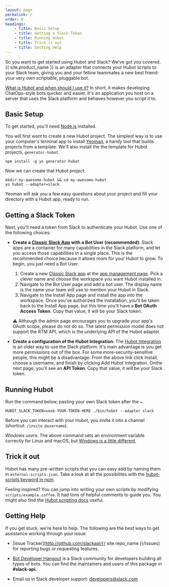 ```yaml
---
layout: page
permalink: /
order: 0
headings:
    - title: Basic Setup
    - title: Getting a Slack Token
    - title: Running Hubot
    - title: Trick it out
    - title: Getting Help
---
```


So you want to get started using Hubot and Slack? We've got you covered. {{ site.product_name }} is an
adapter that connects your Hubot scripts to your Slack team, giving you and your fellow teammates a new best friend:
your very own scriptable, pluggable bot.

[What is Hubot and when should I use it?](https://hubot.github.com/) In short, it makes developing ChatOps-style bots
quicker and easier. It's an application you host on a server that uses the Slack platform and behaves however you
script it to.

## Basic Setup

To get started, you'll need [Node.js](https://nodejs.org/en/) installed.

You will first want to create a new Hubot project. The simplest way is to use your computer's terminal app to install
[Yeoman](http://yeoman.io), a handy tool that builds projects from a template. We'll also install the the template for
Hubot projects, `generator-hubot`.

```
npm install -g yo generator-hubot
```

Now we can create that Hubot project:

```
mkdir my-awesome-hubot && cd my-awesome-hubot
yo hubot --adapter=slack
```

Yeoman will ask you a few easy questions about your project and fill your directory with a Hubot app, ready to run.

## Getting a Slack Token

Next, you'll need a token from Slack to authenticate your Hubot. Use one of the following choices:

- **Create a [Classic Slack App]((https://api.slack.com/authentication/migration#classic)) with a Bot User (recommended)**: Slack apps are a container for many capabilities in the Slack platform, and let you access those capabilities in a single place. This is the recommended choice because it allows room for your Hubot to grow. To begin, you just need a Bot User.

    1. Create a new [Classic Slack app](https://api.slack.com/authentication/migration#classic) at the [app management page](https://api.slack.com/apps?new_classic_app=1). Pick a clever name and choose the workspace you want Hubot installed in.
    2. Navigate to the Bot User page and add a bot user. The display name is the name your team will use to mention your Hubot in Slack.
    3. Navigate to the Install App page and install the app into the workspace. Once you've authorized the installation, you'll be taken back to the Install App page, but this time you'll have a **Bot OAuth Access Token**. Copy that value, it will be your Slack token.

    **⚠️** Although the admin page encourages you to upgrade your app's OAuth scope, please do not do so. The latest permission model does not support the RTM API, which is the underlying API of the Hubot adapter.

- **Create a configuration of the Hubot Integration**: The [Hubot Integration](https://my.slack.com/apps/A0F7XDU93-hubot) is an older way to use the Slack platform. It's main advantage is you get more permissions out of the box. For some more-security-sensitive people, this might be a disadvantage. From the above link click Install, choose a username, and finish by clicking Add Hubot Integration. Onthe next page, you'll see an **API Token**. Copy that value, it will be your Slack token.

## Running Hubot

Run the command below, pasting your own Slack token after the `=`.

```
HUBOT_SLACK_TOKEN=xoxb-YOUR-TOKEN-HERE ./bin/hubot --adapter slack
```

Before you can interact with your Hubot, you invite it into a channel (shortcut: `/invite @username`).

_Windows users_: The above command sets an environment variable correctly for Linux and macOS, but
[Windows is a little different](https://hubot.github.com/docs/deploying/windows/).

## Trick it out

Hubot has many pre-written scripts that you can easy add by naming them in `external-scripts.json`. Take a look at all
the possibilites with the [hubot-scripts keyword in npm](https://www.npmjs.com/search?q=keywords:hubot-scripts).

Feeling inspired? You can jump into writing your own scripts by modifying `scripts/example.coffee`. It had tons of
helpful comments to guide you. You might also find the [Hubot scripting docs](https://hubot.github.com/docs/scripting/)
useful.

## Getting Help

If you get stuck, we're here to help. The following are the best ways to get assistance working through your issue:

  * [Issue Tracker](http://github.com/slackapi/{{ site.repo_name }}/issues) for reporting bugs or requesting features.

  * [Bot Developer Hangout](https://community.botkit.ai) is a Slack community for developers building all types of bots.
    You can find the maintainers and users of this package in **#slack-api.**

  * Email us in Slack developer support: [developers@slack.com](mailto://developers@slack.com)
